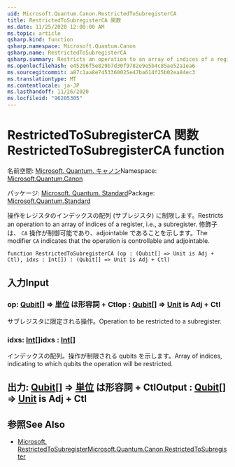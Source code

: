 ```yaml
---
uid: Microsoft.Quantum.Canon.RestrictedToSubregisterCA
title: RestrictedToSubregisterCA 関数
ms.date: 11/25/2020 12:00:00 AM
ms.topic: article
qsharp.kind: function
qsharp.namespace: Microsoft.Quantum.Canon
qsharp.name: RestrictedToSubregisterCA
qsharp.summary: Restricts an operation to an array of indices of a register, i.e., a subregister. The modifier `CA` indicates that the operation is controllable and adjointable.
ms.openlocfilehash: e45206f5e829b7d30f9782e9e5b4c85ae52a1ea6
ms.sourcegitcommit: a87c1aa8e7453360025e47ba614f25b02ea84ec3
ms.translationtype: MT
ms.contentlocale: ja-JP
ms.lasthandoff: 11/26/2020
ms.locfileid: "96205305"
---
```

# <a name="restrictedtosubregisterca-function"></a><span data-ttu-id="812e6-102">RestrictedToSubregisterCA 関数</span><span class="sxs-lookup"><span data-stu-id="812e6-102">RestrictedToSubregisterCA function</span></span>

<span data-ttu-id="812e6-103">名前空間: [Microsoft. Quantum. キャノン](xref:Microsoft.Quantum.Canon)</span><span class="sxs-lookup"><span data-stu-id="812e6-103">Namespace: [Microsoft.Quantum.Canon](xref:Microsoft.Quantum.Canon)</span></span>

<span data-ttu-id="812e6-104">パッケージ: [Microsoft. Quantum. Standard](https://nuget.org/packages/Microsoft.Quantum.Standard)</span><span class="sxs-lookup"><span data-stu-id="812e6-104">Package: [Microsoft.Quantum.Standard](https://nuget.org/packages/Microsoft.Quantum.Standard)</span></span>


<span data-ttu-id="812e6-105">操作をレジスタのインデックスの配列 (サブレジスタ) に制限します。</span><span class="sxs-lookup"><span data-stu-id="812e6-105">Restricts an operation to an array of indices of a register, i.e., a subregister.</span></span>
<span data-ttu-id="812e6-106">修飾子は、 `CA` 操作が制御可能であり、adjointable であることを示します。</span><span class="sxs-lookup"><span data-stu-id="812e6-106">The modifier `CA` indicates that the operation is controllable and adjointable.</span></span>

```qsharp
function RestrictedToSubregisterCA (op : (Qubit[] => Unit is Adj + Ctl), idxs : Int[]) : (Qubit[] => Unit is Adj + Ctl)
```


## <a name="input"></a><span data-ttu-id="812e6-107">入力</span><span class="sxs-lookup"><span data-stu-id="812e6-107">Input</span></span>

### <a name="op--qubit--unit--is-adj--ctl"></a><span data-ttu-id="812e6-108">op: [Qubit](xref:microsoft.quantum.lang-ref.qubit)[] => [単位](xref:microsoft.quantum.lang-ref.unit)  は形容詞 + Ctl</span><span class="sxs-lookup"><span data-stu-id="812e6-108">op : [Qubit](xref:microsoft.quantum.lang-ref.qubit)[] => [Unit](xref:microsoft.quantum.lang-ref.unit)  is Adj + Ctl</span></span>

<span data-ttu-id="812e6-109">サブレジスタに限定される操作。</span><span class="sxs-lookup"><span data-stu-id="812e6-109">Operation to be restricted to a subregister.</span></span>


### <a name="idxs--int"></a><span data-ttu-id="812e6-110">idxs: [Int](xref:microsoft.quantum.lang-ref.int)[]</span><span class="sxs-lookup"><span data-stu-id="812e6-110">idxs : [Int](xref:microsoft.quantum.lang-ref.int)[]</span></span>

<span data-ttu-id="812e6-111">インデックスの配列。操作が制限される qubits を示します。</span><span class="sxs-lookup"><span data-stu-id="812e6-111">Array of indices, indicating to which qubits the operation will be restricted.</span></span>



## <a name="output--qubit--unit--is-adj--ctl"></a><span data-ttu-id="812e6-112">出力: [Qubit](xref:microsoft.quantum.lang-ref.qubit)[] => [単位](xref:microsoft.quantum.lang-ref.unit)  は形容詞 + Ctl</span><span class="sxs-lookup"><span data-stu-id="812e6-112">Output : [Qubit](xref:microsoft.quantum.lang-ref.qubit)[] => [Unit](xref:microsoft.quantum.lang-ref.unit)  is Adj + Ctl</span></span>



## <a name="see-also"></a><span data-ttu-id="812e6-113">参照</span><span class="sxs-lookup"><span data-stu-id="812e6-113">See Also</span></span>

- [<span data-ttu-id="812e6-114">Microsoft. RestrictedToSubregister</span><span class="sxs-lookup"><span data-stu-id="812e6-114">Microsoft.Quantum.Canon.RestrictedToSubregister</span></span>](xref:Microsoft.Quantum.Canon.RestrictedToSubregister)